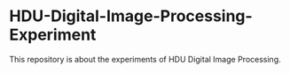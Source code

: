 # HDU-Digital-Image-Processing-Experiment
This repository is about the experiments of HDU Digital Image Processing.